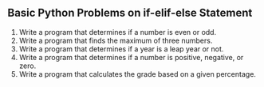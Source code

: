 ## Basic Python Problems on if-elif-else Statement
1. Write a program that determines if a number is even or odd.
2. Write a program that finds the maximum of three numbers.
3. Write a program that determines if a year is a leap year or not.
4. Write a program that determines if a number is positive, negative, or zero.
5. Write a program that calculates the grade based on a given percentage.